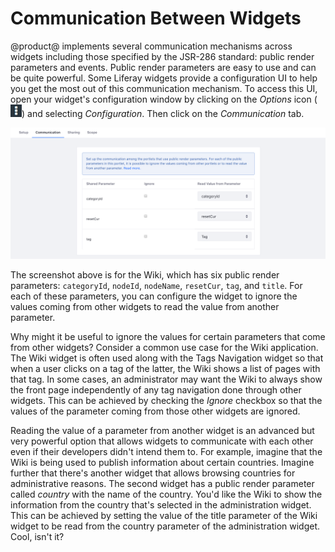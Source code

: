 # Communication Between Widgets [](id=communication-between-widgets)

@product@ implements several communication mechanisms across widgets including
those specified by the JSR-286 standard: public render parameters and events.
Public render parameters are easy to use and can be quite powerful. Some
Liferay widgets provide a configuration UI to help you get the most out of
this communication mechanism. To access this UI, open your widget's
configuration window by clicking on the *Options* icon
(![Options](../../../images/icon-options.png)) and selecting *Configuration*.
Then click on the *Communication* tab.

![Figure 1: You can configure widgets to communicate with each other using public render parameters.](../../../images/app-communication-tab.png)

The screenshot above is for the Wiki, which has six public render
parameters: `categoryId`, `nodeId`, `nodeName`, `resetCur`, `tag`, and `title`.
For each of these parameters, you can configure the widget to ignore the values
coming from other widgets to read the value from another parameter.

Why might it be useful to ignore the values for certain parameters that come
from other widgets? Consider a common use case for the Wiki application. The 
Wiki widget is often used along with the Tags Navigation widget so that when a 
user clicks on a tag of the latter, the Wiki shows a list of pages with that 
tag. In some cases, an administrator may want the Wiki to always show the front 
page independently of any tag navigation done through other widgets. This can be
achieved by checking the *Ignore* checkbox so that the values of the parameter
coming from those other widgets are ignored.

Reading the value of a parameter from another widget is an advanced but very
powerful option that allows widgets to communicate with each other even if
their developers didn't intend them to. For example, imagine that the Wiki
is being used to publish information about certain countries. Imagine further 
that there's another widget that allows browsing countries for administrative 
reasons. The second widget has a public render parameter called *country* with 
the name of the country. You'd like the Wiki to show the information from the 
country that's selected in the administration widget. This can be achieved by 
setting the value of the title parameter of the Wiki widget to be read from the 
country parameter of the administration widget. Cool, isn't it?
